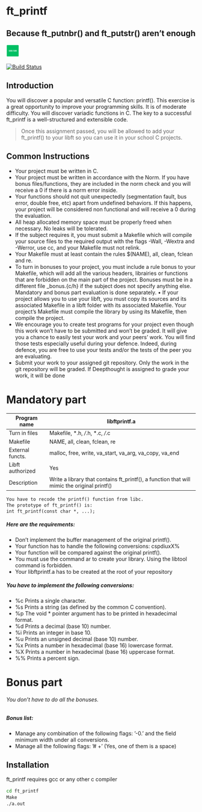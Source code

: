 # ft_printf
## Because ft_putnbr() and ft_putstr() aren’t enough

![](images.png)

[![Build Status](https://travis-ci.org/joemccann/dillinger.svg?branch=master)](https://travis-ci.org/joemccann/dillinger)

## Introduction

You will discover a popular and versatile C function: printf(). This exercise is a great
opportunity to improve your programming skills. It is of moderate difficulty.
You will discover variadic functions in C.
The key to a successful ft_printf is a well-structured and extensible code.
> Once this assignment passed, you will be allowed to add your
> ft_printf() to your libft so you can use it in your school C
> projects.

## Common Instructions

- Your project must be written in C.
- Your project must be written in accordance with the Norm. If you have bonus
files/functions, they are included in the norm check and you will receive a 0 if there
is a norm error inside.
- Your functions should not quit unexpectedly (segmentation fault, bus error, double
free, etc) apart from undefined behaviors. If this happens, your project will be
considered non functional and will receive a 0 during the evaluation.
- All heap allocated memory space must be properly freed when necessary. No leaks
will be tolerated.
- If the subject requires it, you must submit a Makefile which will compile your
source files to the required output with the flags -Wall, -Wextra and -Werror, use
cc, and your Makefile must not relink.
- Your Makefile must at least contain the rules $(NAME), all, clean, fclean and
re.
- To turn in bonuses to your project, you must include a rule bonus to your Makefile,
which will add all the various headers, librairies or functions that are forbidden on
the main part of the project. Bonuses must be in a different file _bonus.{c/h} if
the subject does not specify anything else. Mandatory and bonus part evaluation
is done separately.
• If your project allows you to use your libft, you must copy its sources and its
associated Makefile in a libft folder with its associated Makefile. Your project’s
Makefile must compile the library by using its Makefile, then compile the project.
- We encourage you to create test programs for your project even though this work
won’t have to be submitted and won’t be graded. It will give you a chance
to easily test your work and your peers’ work. You will find those tests especially
useful during your defence. Indeed, during defence, you are free to use your tests
and/or the tests of the peer you are evaluating.
- Submit your work to your assigned git repository. Only the work in the git repository will be graded. If Deepthought is assigned to grade your work, it will be done

# Mandatory part

|Program name|libftprintf.a|
| ------ | ------ |
| Turn in files  | Makefile, *.h, */*.h, *.c, */*.c|
| Makefile  | NAME, all, clean, fclean, re|
|External functs. |malloc, free, write,  va_start, va_arg, va_copy, va_end|
|Libft authorized | Yes|
| Description| Write a library that contains ft_printf(), a function that will mimic the original printf() |

    You have to recode the printf() function from libc.
    The prototype of ft_printf() is:
    int ft_printf(const char *, ...);

##### Here are the requirements:
- Don’t implement the buffer management of the original printf().
- Your function has to handle the following conversions: cspdiuxX%
- Your function will be compared against the original printf().
- You must use the command ar to create your library.
Using the libtool command is forbidden.
- Your libftprintf.a has to be created at the root of your repository

##### You have to implement the following conversions:
- %c Prints a single character.
- %s Prints a string (as defined by the common C convention).
- %p The void * pointer argument has to be printed in hexadecimal format.
- %d Prints a decimal (base 10) number.
- %i Prints an integer in base 10.
- %u Prints an unsigned decimal (base 10) number.
- %x Prints a number in hexadecimal (base 16) lowercase format.
- %X Prints a number in hexadecimal (base 16) uppercase format.
- %% Prints a percent sign.

# Bonus part
###### You don’t have to do all the bonuses.
##### Bonus list:
- Manage any combination of the following flags: ’-0.’ and the field minimum width
under all conversions.
- Manage all the following flags: ’# +’ (Yes, one of them is a space)

## Installation

ft_printf requires gcc or any other c compiler

```sh
cd ft_printf
Make
./a.out
```


